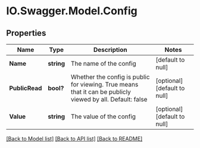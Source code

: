 # IO.Swagger.Model.Config
## Properties

Name | Type | Description | Notes
------------ | ------------- | ------------- | -------------
**Name** | **string** | The name of the config | [default to null]
**PublicRead** | **bool?** | Whether the config is public for viewing. True means that it can be publicly viewed by all. Default: false | [optional] [default to null]
**Value** | **string** | The value of the config | [optional] [default to null]

[[Back to Model list]](../README.md#documentation-for-models) [[Back to API list]](../README.md#documentation-for-api-endpoints) [[Back to README]](../README.md)

